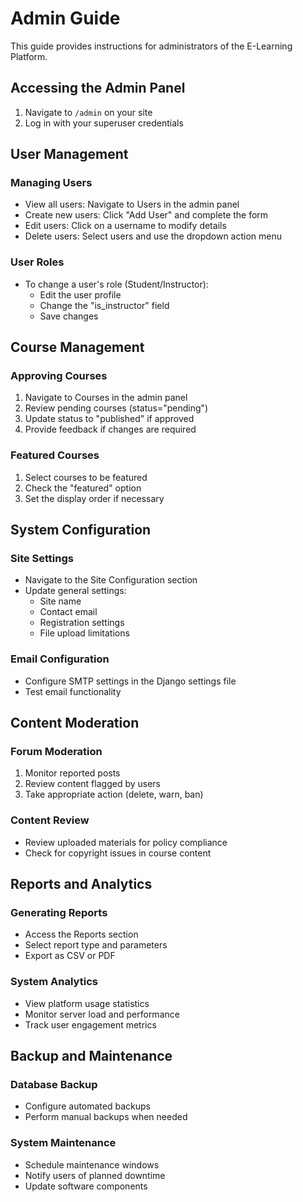 # Admin Guide

This guide provides instructions for administrators of the E-Learning Platform.

## Accessing the Admin Panel

1. Navigate to `/admin` on your site
2. Log in with your superuser credentials

## User Management

### Managing Users
- View all users: Navigate to Users in the admin panel
- Create new users: Click "Add User" and complete the form
- Edit users: Click on a username to modify details
- Delete users: Select users and use the dropdown action menu

### User Roles
- To change a user's role (Student/Instructor):
  - Edit the user profile
  - Change the "is_instructor" field
  - Save changes

## Course Management

### Approving Courses
1. Navigate to Courses in the admin panel
2. Review pending courses (status="pending")
3. Update status to "published" if approved
4. Provide feedback if changes are required

### Featured Courses
1. Select courses to be featured
2. Check the "featured" option
3. Set the display order if necessary

## System Configuration

### Site Settings
- Navigate to the Site Configuration section
- Update general settings:
  - Site name
  - Contact email
  - Registration settings
  - File upload limitations

### Email Configuration
- Configure SMTP settings in the Django settings file
- Test email functionality

## Content Moderation

### Forum Moderation
1. Monitor reported posts
2. Review content flagged by users
3. Take appropriate action (delete, warn, ban)

### Content Review
- Review uploaded materials for policy compliance
- Check for copyright issues in course content

## Reports and Analytics

### Generating Reports
- Access the Reports section
- Select report type and parameters
- Export as CSV or PDF

### System Analytics
- View platform usage statistics
- Monitor server load and performance
- Track user engagement metrics

## Backup and Maintenance

### Database Backup
- Configure automated backups
- Perform manual backups when needed

### System Maintenance
- Schedule maintenance windows
- Notify users of planned downtime
- Update software components
